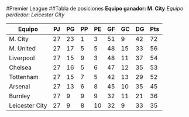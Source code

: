 #Premier League
##Tabla de posiciones
**Equipo ganador: M. City**
_Equipo perdedor: Leicester City_


| Equipo         | PJ | PG | PP | PE | GF | GC | DG | Pts |
|----------------|----|----|----|----|----|----|----|-----|
| M. City        | 27 | 23 | 1  | 3  | 51 | 9  | 42 | 72  |
| M. United      | 27 | 17 | 5  | 5  | 48 | 15 | 33 | 56  |
| Liverpool      | 27 | 15 | 9  | 3  | 48 | 11 | 37 | 54  |
| Chelsea        | 27 | 16 | 5  | 6  | 47 | 12 | 35 | 53  |
| Tottenham      | 27 | 15 | 7  | 5  | 42 | 13 | 29 | 52  |
| Arsenal        | 27 | 13 | 6  | 8  | 45 | 10 | 35 | 45  |
| Burnley        | 27 | 9  | 9  | 9  | 32 | 11 | 21 | 36  |
| Leicester City | 27 | 9  | 8  | 10 | 32 | 9  | 33 | 35  |
